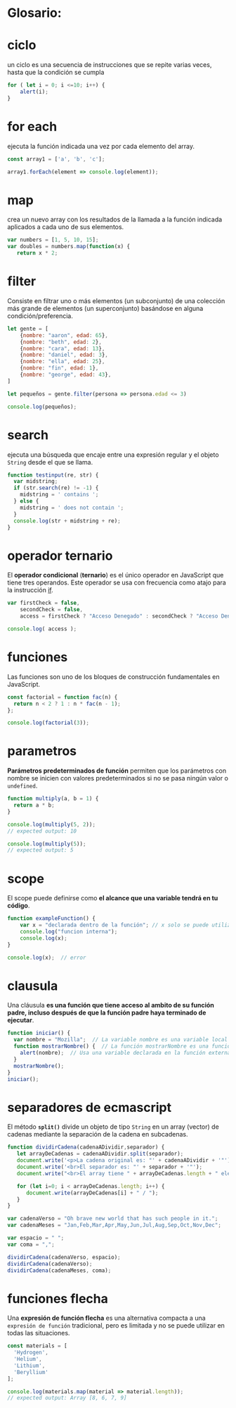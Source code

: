 # **Glosario:**

# ciclo

un ciclo es una secuencia de instrucciones que se repite varias veces, hasta que la condición se cumpla

```js
for ( let i = 0; i <=10; i++) {
    alert(i);
}
```

# for each

ejecuta la función indicada una vez por cada elemento del array.

```js
const array1 = ['a', 'b', 'c'];

array1.forEach(element => console.log(element));
```

# map

crea un nuevo array con los resultados de la llamada a la función indicada aplicados a cada uno de sus elementos.

```js
var numbers = [1, 5, 10, 15];
var doubles = numbers.map(function(x) {
   return x * 2;
```

# filter

Consiste en filtrar uno o más elementos (un subconjunto) de una colección más grande de elementos (un superconjunto) basándose en alguna condición/preferencia.

```js
let gente = [
    {nombre: "aaron", edad: 65},
    {nombre: "beth", edad: 2},
    {nombre: "cara", edad: 13},
    {nombre: "daniel", edad: 3},
    {nombre: "ella", edad: 25},
    {nombre: "fin", edad: 1},
    {nombre: "george", edad: 43},
]

let pequeños = gente.filter(persona => persona.edad <= 3)

console.log(pequeños);
```

# search

ejecuta una búsqueda que encaje entre una expresión regular y el objeto `String` desde el que se llama.

```js
function testinput(re, str) {
  var midstring;
  if (str.search(re) != -1) {
    midstring = ' contains ';
  } else {
    midstring = ' does not contain ';
  }
  console.log(str + midstring + re);
}
```

# operador ternario

El **operador condicional** (**ternario**) es el único operador en JavaScript que tiene tres operandos. Este operador se usa con frecuencia como atajo para la instrucción [if](https://developer.mozilla.org/es/docs/Web/JavaScript/Reference/Statements/if...else).

```js
var firstCheck = false,
    secondCheck = false,
    access = firstCheck ? "Acceso Denegado" : secondCheck ? "Acceso Denegado" : "Acceso Permitido";

console.log( access );
```

# funciones

Las funciones son uno de los bloques de construcción fundamentales en JavaScript.

```js
const factorial = function fac(n) {
  return n < 2 ? 1 : n * fac(n - 1);
};

console.log(factorial(3));
```

# parametros

**Parámetros predeterminados de función** permiten que los parámetros con nombre se inicien con valores predeterminados si no se pasa ningún valor o `undefined`.

```js
function multiply(a, b = 1) {
  return a * b;
}

console.log(multiply(5, 2));
// expected output: 10

console.log(multiply(5));
// expected output: 5
```

# scope

El scope puede definirse como **el alcance que una variable tendrá en tu código**.

```js
function exampleFunction() {
    var x = "declarada dentro de la función"; // x solo se puede utilizar en exampleFunction
    console.log("funcion interna");
    console.log(x);
}

console.log(x);  // error
```

# clausula

Una cláusula **es una función que tiene acceso al ambito de su función padre, incluso después de que la función padre haya terminado de ejecutar**.

```js
function iniciar() {
  var nombre = "Mozilla";  // La variable nombre es una variable local creada por iniciar.
  function mostrarNombre() {  // La función mostrarNombre es una función interna, una clausura.
    alert(nombre);  // Usa una variable declarada en la función externa.
  }
  mostrarNombre();
}
iniciar();
```

# separadores de ecmascript

El método **`split()`** divide un objeto de tipo `String` en un array (vector) de cadenas mediante la separación de la cadena en subcadenas.

```js
function dividirCadena(cadenaADividir,separador) {
   let arrayDeCadenas = cadenaADividir.split(separador);
   document.write('<p>La cadena original es: "' + cadenaADividir + '"');
   document.write('<br>El separador es: "' + separador + '"');
   document.write("<br>El array tiene " + arrayDeCadenas.length + " elementos: ");

   for (let i=0; i < arrayDeCadenas.length; i++) {
      document.write(arrayDeCadenas[i] + " / ");
   }
}

var cadenaVerso = "Oh brave new world that has such people in it.";
var cadenaMeses = "Jan,Feb,Mar,Apr,May,Jun,Jul,Aug,Sep,Oct,Nov,Dec";

var espacio = " ";
var coma = ",";

dividirCadena(cadenaVerso, espacio);
dividirCadena(cadenaVerso);
dividirCadena(cadenaMeses, coma);
```

# funciones flecha

Una **expresión de función flecha** es una alternativa compacta a una `expresión de función` tradicional, pero es limitada y no se puede utilizar en todas las situaciones.

```js
const materials = [
  'Hydrogen',
  'Helium',
  'Lithium',
  'Beryllium'
];

console.log(materials.map(material => material.length));
// expected output: Array [8, 6, 7, 9]
```

